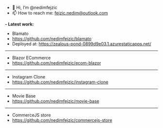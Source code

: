 - 👋 Hi, I’m @nedimfejzic
- 📫 How to reach me: fejzic.nedim@outlook.com

**- Latest work:** 
- Blamato
- https://github.com/nedimfejzic/blamato
- Deployed at: https://zealous-pond-0899d9e03.1.azurestaticapps.net/
----
- Blazor ECommerce 
- https://github.com/nedimfejzic/ecom-blazor
----
- Instagram Clone
- https://github.com/nedimfejzic/instagram-clone
----
- Movie Base
- https://github.com/nedimfejzic/movie-base
----
- CommerceJS store
- https://github.com/nedimfejzic/commercejs-store

